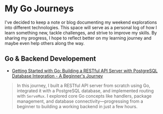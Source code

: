 # My Go Journeys

I've decided to keep a note or blog documenting my weekend explorations into different technologies. This space will serve as a personal log of how I learn something new, tackle challenges, and strive to improve my skills. By sharing my progress, I hope to reflect better on my learning journey and maybe even help others along the way.

## Go & Backend Developement

- [Getting Started with Go: Building a RESTful API Server with PostgreSQL Database Integration - A Beginner's Journey](blog_1.md)

> In this journey, I built a RESTful API server from scratch using Go, integrated it with a PostgreSQL database, and implemented routing with `ServeMux`. I explored core Go concepts like handlers, package management, and database connectivity—progressing from a beginner to building a working backend in just a few hours.
